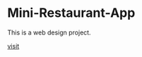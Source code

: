 # Mini-Restaurant-App
This is a web design project. 

[visit](https://mahadidev7.github.io/Mini-Restaurant-App/)
